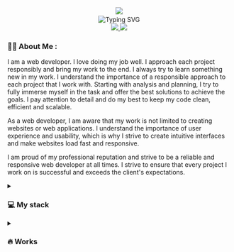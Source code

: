 <div id="logo" align="center">
  <img src="https://media.giphy.com/media/M9gbBd9nbDrOTu1Mqx/giphy.gif" width="100"/><br>
  <img src="https://readme-typing-svg.demolab.com?font=Fira+Code&pause=1000&color=69F7E3&center=true&vCenter=true&width=435&lines=Welcome+to+my+github+page+🤗" alt="Typing SVG" />
</div>
<div id="contacts" align="center">
  <!-- Telegram -->
  <a href="https://t.me/xiliken" target="_blank">
    <img src="https://img.shields.io/badge/Telegram-2CA5E0?style=for-the-badge&logo=telegram&logoColor=white">
  </a>
    <!-- Vk -->
  <a href="https://vk.com/xiliken" target="_blank">
    <img 
src="https://camo.githubusercontent.com/65c26fa92e0120cdbad431d9b940f2e23d944383a69aab48c6375449c33129c6/68747470733a2f2f696d672e736869656c64732e696f2f62616467652f2544302542322544302542412544302542452544302542442544312538322544302542302544302542412544312538322544302542352d2532333245383746422e7376673f267374796c653d666f722d7468652d6261646765266c6f676f3d766b266c6f676f436f6c6f723d7768697465">
  </a>
  
</div>


### 👩‍💻 About Me :
<p>
I am a web developer. I love doing my job well. I approach each project responsibly and bring my work to the end. I always try to learn something new in my work. I understand the importance of a responsible approach to each project that I work with. Starting with analysis and planning, I try to fully immerse myself in the task and offer the best solutions to achieve the goals. I pay attention to detail and do my best to keep my code clean, efficient and scalable.

As a web developer, I am aware that my work is not limited to creating websites or web applications. I understand the importance of user experience and usability, which is why I strive to create intuitive interfaces and make websites load fast and responsive.

I am proud of my professional reputation and strive to be a reliable and responsive web developer at all times. I strive to ensure that every project I work on is successful and exceeds the client's expectations.
</p>

<details>
  <summary><h3>💻 My stack</h3></summary>
<hr>

### 🏠 Frontend :
<p>
<img src="https://github.com/devicons/devicon/blob/master/icons/react/react-original.svg" width="35">
<img src="https://github.com/devicons/devicon/blob/master/icons/vuejs/vuejs-original.svg" width="35">
<img src="https://github.com/devicons/devicon/blob/master/icons/html5/html5-original.svg" width="35">  
<img src="https://raw.githubusercontent.com/devicons/devicon/1119b9f84c0290e0f0b38982099a2bd027a48bf1/icons/javascript/javascript-original.svg" width="35">
<img src="https://github.com/devicons/devicon/blob/master/icons/css3/css3-original.svg" width="35">
</p>

<div align="right">
  <h3> 🛠️ Languages & Tools : </h3>
  <p>
    <img src="https://raw.githubusercontent.com/devicons/devicon/1119b9f84c0290e0f0b38982099a2bd027a48bf1/icons/php/php-plain.svg" width="35">
    <img src="https://raw.githubusercontent.com/devicons/devicon/1119b9f84c0290e0f0b38982099a2bd027a48bf1/icons/javascript/javascript-original.svg" width="35"> +
    <img src="https://github.com/devicons/devicon/blob/master/icons/typescript/typescript-original.svg" width="35">
    <img src="https://github.com/devicons/devicon/blob/master/icons/docker/docker-original.svg" width="35">
    <img src="https://github.com/devicons/devicon/blob/master/icons/yarn/yarn-original.svg" width="35">
    <img src="https://github.com/devicons/devicon/blob/master/icons/npm/npm-original-wordmark.svg" width="35">
    <img src="https://github.com/devicons/devicon/blob/master/icons/graphql/graphql-plain.svg" width="35">
    <img src="https://github.com/devicons/devicon/blob/master/icons/jquery/jquery-original.svg" width="35">
  </p>
</div>

### 🖥️ System administration 
<p>
  <img src="https://github.com/devicons/devicon/blob/master/icons/nginx/nginx-original.svg" width="35">
  <img src="https://github.com/devicons/devicon/blob/master/icons/apache/apache-original.svg" width="35">
  <img src="https://github.com/devicons/devicon/blob/master/icons/linux/linux-original.svg" width="35">
</p>

<div align="right">
  <h3> 📄 Databases </h3>
  <p>
    <img src="https://github.com/devicons/devicon/blob/master/icons/mysql/mysql-original.svg" width="35">
    <img src="https://github.com/devicons/devicon/blob/master/icons/redis/redis-original.svg" width="35">
    <img src="https://github.com/devicons/devicon/blob/master/icons/postgresql/postgresql-original.svg" width="35">
    <img src="https://github.com/devicons/devicon/blob/master/icons/sqlite/sqlite-original.svg" width="35">
  </p>
</div>
<h3>⚡️ CMS & Frameworks </h3>
<p>
  <img src="https://github.com/devicons/devicon/blob/master/icons/wordpress/wordpress-plain.svg" width="35">
  <img src="https://github.com/devicons/devicon/blob/master/icons/laravel/laravel-plain.svg" width="35"> 
</p>
</details>

<details>
  <summary><h3>🔥 Works</h3></summary>
  <div class="project">
    <div class="project__item">
      <img src="https://i.imgur.com/zJ5wPWV.png" width="350">
      <p>
        <a href="https://vizer-dizer.ru" target="_blank"><b>VizerDizer</b></a> - сайт 3D визуализации на заказ
      </p>
    </div>
      <div class="project__item" align="right">
        <img src="https://i.imgur.com/GKJ58nB.png" width="350">
        <p>
          <a href="https://stomcomplex24.ru" target="_blank"><b>Стоматологический комплекс №2</b></a> - сайт стоматологии г.Красноярск 
        </p>
      </div>
      <div class="project__item">
      <img src="https://i.imgur.com/3omGYoI.png" width="350">
      <p>
        <a href="#" target="_blank"><b>TopRazbor</b></a> - авторазбор в г.Красноярск
      </p>
    </div>
      <div class="project__item" align="right">
        <img src="https://i.imgur.com/iV8TwWm.png" width="350">
        <p>
          <a href="#" target="_blank"><b>SapphireLife</b></a> - игровой проект Minecraft
        </p>
      </div>
      <div class="project__item">
      <img src="https://i.imgur.com/uSeeFSm.png" width="350">
      <p>
        <a href="https://craftlab.su" target="_blank"><b>CraftLab (BaronessDev)</b></a> - студия разработки Minecraft
      </p>
    </div>
      <div class="project__item" align="right">
        <img src="https://i.imgur.com/XeBXqgh.png" width="350">
        <p>
          <a href="#" target="_blank"><b>SapphireLife</b></a> - форум игрового проекта Minecraft
        </p>
      </div>
      <div class="project__item">
      <img src="https://i.imgur.com/THSUSTp.png" width="350">
      <p>
        <a href="#" target="_blank"><b>Ares</b></a> - игровой сервер Minecraft
      </p>
    </div>
      <div class="project__item" align="right">
        <img src="https://i.imgur.com/adZElrN.jpg" width="350">
        <p>
          <a href="#" target="_blank"><b>Небо</b></a> - натяжные потолки в Красноярске
        </p>
    </div>
      <div class="project__item">
      <img src="https://i.imgur.com/ijborfl.jpg" width="350">
      <p>
        <a href="#" target="_blank"><b>KKRIT Interactive Map</b></a> - интерактивная карта колледжа
      </p>
    </div>
  </div>
</details>










